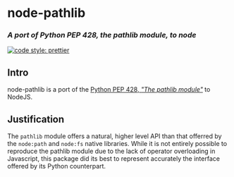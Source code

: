 # node-pathlib

### _A port of Python PEP 428, the pathlib module, to node_

<p>
  <a href="https://github.com/prettier/prettier">
    <img alt="code style: prettier" src="https://img.shields.io/badge/code_style-prettier-ff69b4.svg?style=flat-square)">
  </a>
</p>

## Intro

node-pathlib is a port of the [Python PEP 428, _"The pathlib module"_](https://peps.python.org/pep-0428/) to NodeJS.

## Justification

The `pathlib` module offers a natural, higher level API than that offerred by the `node:path`
and `node:fs` native libraries. While it is not entirely possible to reproduce the pathlib module due to the lack of operator overloading in Javascript, this package did its best to represent accurately the interface
offered by its Python counterpart.
